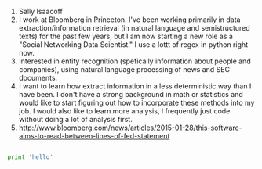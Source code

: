 
1. Sally Isaacoff
2. I work at Bloomberg in Princeton. I've been working primarily in data extraction/information retrieval (in natural language and semistructured texts) for the past few years, but I am now starting a new role as a "Social Networking Data Scientist." I use a lottt of regex in python right now.
3. Interested in entity recognition (spefically information about people and companies), using natural language processing of news and SEC documents. 
4. I want to learn how extract information in a less deterministic way than I have been. I don't have a strong background in math or statistics and would like to start figuring out how to incorporate these methods into my job. I would also like to learn more analysis, I frequently just code without doing a lot of analysis first.
5. http://www.bloomberg.com/news/articles/2015-01-28/this-software-aims-to-read-between-lines-of-fed-statement

```py

print 'hello'
```

